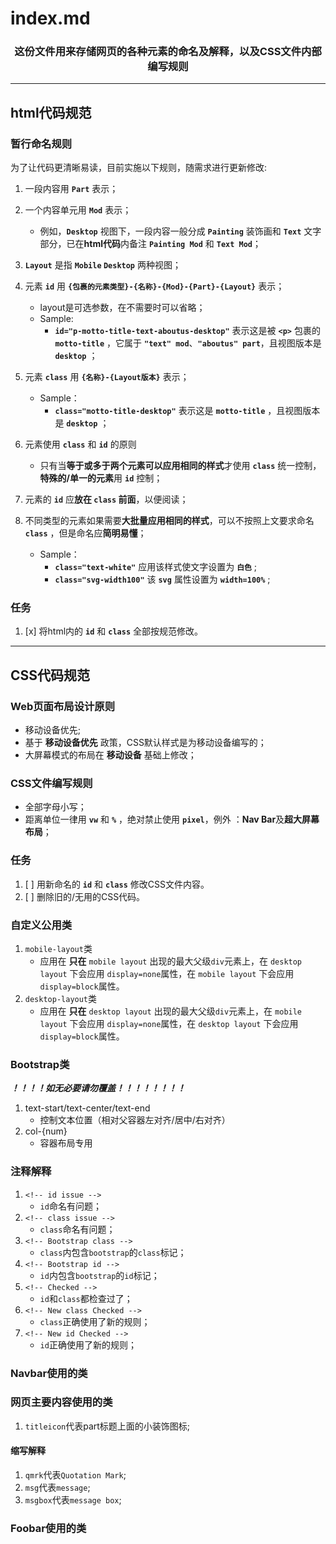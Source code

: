 # index.md
<h3 align=center>这份文件用来存储网页的各种元素的命名及解释，以及CSS文件内部编写规则</h3>
<hr/>

## html代码规范
### 暂行命名规则

为了让代码更清晰易读，目前实施以下规则，随需求进行更新修改:

1. 一段内容用 **`Part`** 表示；

2. 一个内容单元用 **`Mod`** 表示；
    - 例如，**`Desktop`** 视图下，一段内容一般分成 **`Painting`** 装饰画和 **`Text`** 文字部分，已在**html代码**内备注 **`Painting Mod`** 和 **`Text Mod`**；

3. **`Layout`** 是指 **`Mobile` `Desktop`** 两种视图；

4. 元素 **`id`** 用 **`{包裹的元素类型}-{名称}-{Mod}-{Part}-{Layout}`** 表示；
    - layout是可选参数，在不需要时可以省略；
    - Sample:
        - **`id="p-motto-title-text-aboutus-desktop"`** 表示这是被 **`<p>`** 包裹的 **`motto-title`** ，它属于 **`"text" mod`**、**`"aboutus" part`**，且视图版本是 **`desktop`** ；       

5. 元素 **`class`** 用 **`{名称}-{Layout版本}`** 表示；
    - Sample：
        - **`class="motto-title-desktop"`** 表示这是 **`motto-title`** ，且视图版本是 **`desktop`** ；

6. 元素使用 **`class`** 和 **`id`** 的原则
    - 只有当**等于或多于两个元素可以应用相同的样式**才使用 **`class`** 统一控制，**特殊的/单一的元素**用 **`id`** 控制；

7. 元素的 **`id`** 应**放在 `class` 前面**，以便阅读；

8. 不同类型的元素如果需要**大批量应用相同的样式**，可以不按照上文要求命名 **`class`** ，但是命名应**简明易懂**；
    - Sample：
        - **`class="text-white"`** 应用该样式使文字设置为 **`白色`** ;
        - **`class="svg-width100"`** 该 **`svg`** 属性设置为 **`width=100%`** ;
### 任务
1. [x] 将html内的 **`id`** 和 **`class`** 全部按规范修改。

<hr/>

## CSS代码规范
### Web页面布局设计原则
- 移动设备优先;
- 基于 **移动设备优先** 政策，CSS默认样式是为移动设备编写的；
- 大屏幕模式的布局在 **移动设备** 基础上修改；
### CSS文件编写规则
- 全部字母小写；
- 距离单位一律用 **`vw`** 和 **`%`** ，绝对禁止使用 **`pixel`**，例外 ：**Nav Bar**及**超大屏幕布局**；
### 任务
1. [ ] 用新命名的 **`id`** 和 **`class`** 修改CSS文件内容。
2. [ ] 删除旧的/无用的CSS代码。
### 自定义公用类
1. `mobile-layout`类
    - 应用在 **只在** `mobile layout` 出现的最大父级`div`元素上，在 `desktop layout` 下会应用 `display=none`属性，在 `mobile layout` 下会应用 `display=block`属性。
2. `desktop-layout`类
    - 应用在 **只在** `desktop layout` 出现的最大父级`div`元素上，在 `mobile layout` 下会应用 `display=none`属性，在 `desktop layout` 下会应用 `display=block`属性。
### Bootstrap类
***！！！！如无必要请勿覆盖！！！！！！！！***
1. text-start/text-center/text-end
    - 控制文本位置（相对父容器左对齐/居中/右对齐）
2. col-{num}
    - 容器布局专用

### 注释解释
1. `<!-- id issue -->`
    - `id`命名有问题；
2. `<!-- class issue -->`
    - `class`命名有问题；
3. `<!-- Bootstrap class -->`
    - `class`内包含`bootstrap`的`class`标记；
4. `<!-- Bootstrap id -->`
    - `id`内包含`bootstrap`的`id`标记；
5. `<!-- Checked -->`
    - `id`和`class`都检查过了；
6. `<!-- New class Checked -->`
    - `class`正确使用了新的规则；
7. `<!-- New id Checked -->`
    - `id`正确使用了新的规则；

### Navbar使用的类

### 网页主要内容使用的类
1. `titleicon`代表part标题上面的小装饰图标;
#### 缩写解释
1. `qmrk`代表`Quotation Mark`;
2. `msg`代表`message`;
3. `msgbox`代表`message box`;

### Foobar使用的类
